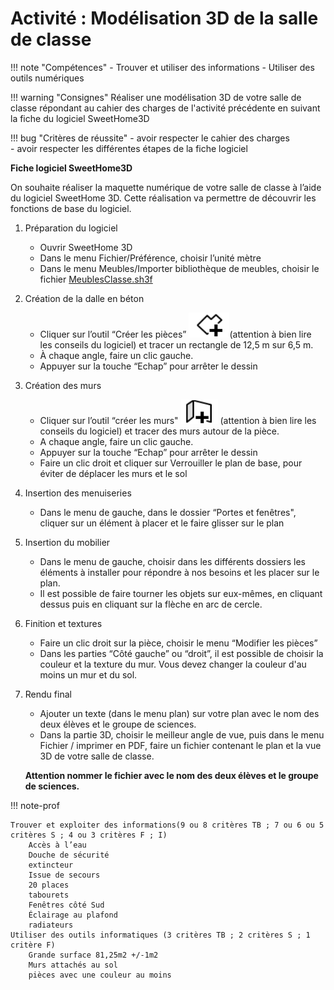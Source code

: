 # Activité : Modélisation 3D de la salle de classe

!!! note "Compétences"
    - Trouver et utiliser des informations
    - Utiliser des outils numériques

!!! warning "Consignes"
    Réaliser une modélisation 3D de votre salle de classe répondant au cahier des charges de l'activité précédente en suivant la fiche du logiciel SweetHome3D

!!! bug "Critères de réussite"
    - avoir respecter le cahier des charges  
    - avoir respecter les différentes étapes de la fiche logiciel
 
<div markdown class="printable">

**Fiche logiciel SweetHome3D**

On souhaite réaliser la maquette numérique de votre salle de classe à l’aide du logiciel SweetHome 3D. Cette réalisation va permettre de découvrir les fonctions de base du logiciel.

1. Préparation du logiciel 
      - Ouvrir SweetHome 3D  
      - Dans le menu Fichier/Préférence, choisir l’unité mètre  
      - Dans le menu Meubles/Importer bibliothèque de meubles, choisir le fichier [MeublesClasse.sh3f](Files/MeublesClasse.sh3f)
2. Création de la dalle en béton  
      - Cliquer sur l’outil “Créer les pièces” ![](Pictures/iconePieceSweetHome.png)(attention à bien lire les conseils du logiciel) et tracer un rectangle de 12,5 m sur 6,5 m.  
      - À chaque angle, faire un clic gauche. 
      - Appuyer sur la touche “Echap” pour arrêter le dessin  

3. Création des murs  
      - Cliquer sur l’outil “créer les murs" ![](Pictures/iconeMurSweethome.png) (attention à bien lire les conseils du logiciel) et tracer des murs autour de la pièce.  
      - A chaque angle, faire un clic gauche.   
      - Appuyer sur la touche “Echap” pour arrêter le dessin  
      - Faire un clic droit et cliquer sur Verrouiller le plan de base, pour éviter de déplacer les murs et le sol  
  
4. Insertion des menuiseries  
      - Dans le menu de gauche, dans le dossier “Portes et fenêtres", cliquer sur un élément à placer et le faire glisser sur le plan  
  
5. Insertion du mobilier  
      - Dans le menu de gauche, choisir dans les différents dossiers les éléments à installer pour répondre à nos besoins et les placer sur le plan.
      - Il est possible de faire tourner les objets sur eux-mêmes, en cliquant dessus puis en cliquant sur la flèche en arc de cercle.
  
6. Finition et textures
      - Faire un clic droit sur la pièce, choisir le menu “Modifier les pièces”
      - Dans les parties “Côté gauche” ou “droit”, il est possible de choisir la couleur et la texture du mur. Vous devez changer la couleur d'au moins un mur et du sol.



7. Rendu final
      - Ajouter un texte (dans le menu plan) sur votre plan avec le nom des deux élèves et le groupe de sciences.
      - Dans la partie 3D, choisir le meilleur angle de vue, puis dans le menu Fichier / imprimer en PDF, faire un fichier contenant le plan et la vue 3D de votre salle de classe.

      **Attention nommer le fichier avec le nom des deux élèves et le groupe de sciences.**

</div>


<div style="page-break-after: always;"></div>
!!! note-prof
    	 	 	 	
    Trouver et exploiter des informations(9 ou 8 critères TB ; 7 ou 6 ou 5  critères S ; 4 ou 3 critères F ; I)
        Accès à l’eau
        Douche de sécurité
        extincteur
        Issue de secours
        20 places
        tabourets
        Fenêtres côté Sud
        Éclairage au plafond
        radiateurs
    Utiliser des outils informatiques (3 critères TB ; 2 critères S ; 1 critère F)
        Grande surface 81,25m2 +/-1m2
        Murs attachés au sol
        pièces avec une couleur au moins
